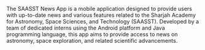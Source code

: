 The SAASST News App is a mobile application designed to provide users with up-to-date news and various features related to the Sharjah Academy for Astronomy, Space Sciences, and 
Technology (SAASST). Developed by a team of dedicated interns using the Android platform and Java programming language, this app aims to provide access to news on astronomy, space 
exploration, and related scientific advancements. 

